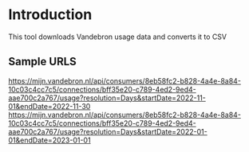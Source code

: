 # Introduction
This tool downloads Vandebron usage data and converts it to CSV


## Sample URLS
https://mijn.vandebron.nl/api/consumers/8eb58fc2-b828-4a4e-8a84-10c03c4cc7c5/connections/bff35e20-c789-4ed2-9ed4-aae700c2a767/usage?resolution=Days&startDate=2022-11-01&endDate=2022-11-30
https://mijn.vandebron.nl/api/consumers/8eb58fc2-b828-4a4e-8a84-10c03c4cc7c5/connections/bff35e20-c789-4ed2-9ed4-aae700c2a767/usage?resolution=Days&startDate=2022-01-01&endDate=2023-01-01
